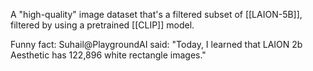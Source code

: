 

A "high-quality" image dataset that's a filtered subset of [[LAION-5B]], filtered by using a pretrained [[CLIP]] model.

Funny fact: Suhail@PlaygroundAI said: "Today, I learned that LAION 2b Aesthetic has 122,896 white rectangle images."